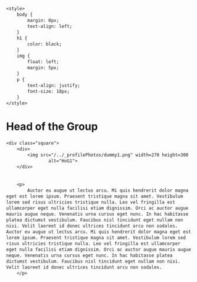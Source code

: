 <!DOCTYPE html>
<html>
<head>
	<title>
		Wrapping an Image with the text
	</title>
	
	<style>
		body {
			margin: 0px;
			text-align: left;
		}
		h1 {
			color: black;
		}
		img {
			float: left;
			margin: 5px;
		}
		p {
			text-align: justify;
			font-size: 18px;
		}
	</style>
</head>
<body>
	<h1>Head of the Group</h1>
	
	<div class="square">
		<div>
			<img src="/../_profilePhotos/dummy1.png" width=270 height=300
					alt="HoG1">
		</div>
		
		
        <p>
			Auctor eu augue ut lectus arcu. Mi quis hendrerit dolor magna eget est lorem ipsum. Praesent tristique magna sit amet. Vestibulum lorem sed risus ultricies tristique nulla. Leo vel fringilla est ullamcorper eget nulla facilisi etiam dignissim. Orci ac auctor augue mauris augue neque. Venenatis urna cursus eget nunc. In hac habitasse platea dictumst vestibulum. Faucibus nisl tincidunt eget nullam non nisi. Velit laoreet id donec ultrices tincidunt arcu non sodales. Auctor eu augue ut lectus arcu. Mi quis hendrerit dolor magna eget est lorem ipsum. Praesent tristique magna sit amet. Vestibulum lorem sed risus ultricies tristique nulla. Leo vel fringilla est ullamcorper eget nulla facilisi etiam dignissim. Orci ac auctor augue mauris augue neque. Venenatis urna cursus eget nunc. In hac habitasse platea dictumst vestibulum. Faucibus nisl tincidunt eget nullam non nisi. Velit laoreet id donec ultrices tincidunt arcu non sodales.
		</p>

</body>

</html>
